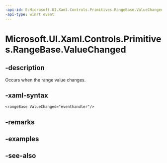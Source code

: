 ```yaml
---
-api-id: E:Microsoft.UI.Xaml.Controls.Primitives.RangeBase.ValueChanged
-api-type: winrt event
---
```


<!-- Event syntax
public event Windows.UI.Xaml.Controls.Primitives.RangeBaseValueChangedEventHandler ValueChanged
-->

# Microsoft.UI.Xaml.Controls.Primitives.RangeBase.ValueChanged

## -description
Occurs when the range value changes.

## -xaml-syntax
```xaml
<rangeBase ValueChanged="eventhandler"/>
```


## -remarks

## -examples

## -see-also

